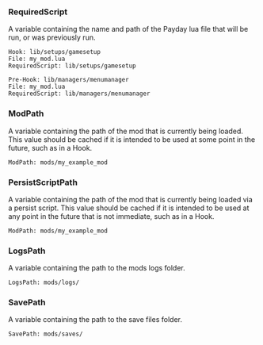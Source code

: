 
### RequiredScript
A variable containing the name and path of the Payday lua file that will be run, or was previously run.  

	Hook: lib/setups/gamesetup
	File: my_mod.lua
	RequiredScript: lib/setups/gamesetup

	Pre-Hook: lib/managers/menumanager
	File: my_mod.lua
	RequiredScript: lib/managers/menumanager

### ModPath
A variable containing the path of the mod that is currently being loaded. This value should be cached if it is
intended to be used at some point in the future, such as in a Hook.  

	ModPath: mods/my_example_mod

### PersistScriptPath
A variable containing the path of the mod that is currently being loaded via a persist script. This value should be cached
if it is intended to be used at any point in the future that is not immediate, such as in a Hook.

	ModPath: mods/my_example_mod

### LogsPath
A variable containing the path to the mods logs folder.  

	LogsPath: mods/logs/

### SavePath
A variable containing the path to the save files folder.  

	SavePath: mods/saves/
